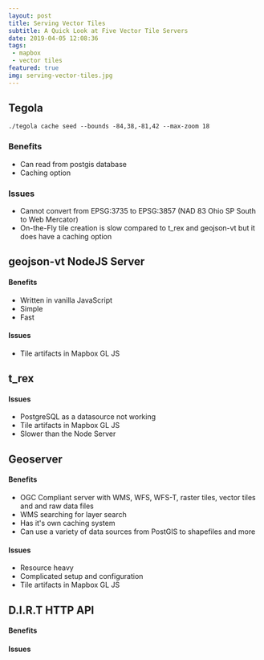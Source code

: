 ```yaml
---
layout: post
title: Serving Vector Tiles
subtitle: A Quick Look at Five Vector Tile Servers
date: 2019-04-05 12:08:36
tags:
 - mapbox
 - vector tiles
featured: true
img: serving-vector-tiles.jpg
---
```

## Tegola

``./tegola cache seed --bounds -84,38,-81,42 --max-zoom 18 ``

### Benefits
- Can read from postgis database
- Caching option

### Issues
- Cannot convert from EPSG:3735 to EPSG:3857 (NAD 83 Ohio SP South to Web Mercator)
- On-the-Fly tile creation is slow compared to t_rex and geojson-vt but it does have a caching option

## geojson-vt NodeJS Server

#### Benefits
- Written in vanilla JavaScript
- Simple
- Fast

#### Issues
- Tile artifacts in Mapbox GL JS

## t_rex

#### Issues
- PostgreSQL as a datasource not working
- Tile artifacts in Mapbox GL JS
- Slower than the Node Server

## Geoserver

#### Benefits
- OGC Compliant server with WMS, WFS, WFS-T, raster tiles, vector tiles and and raw data files
- WMS searching for layer search
- Has it's own caching system
- Can use a variety of data sources from PostGIS to shapefiles and more


#### Issues
- Resource heavy
- Complicated setup and configuration
- Tile artifacts in Mapbox GL JS

## D.I.R.T HTTP API

#### Benefits

#### Issues